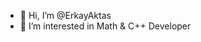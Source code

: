 - 👋 Hi, I’m @ErkayAktas
- 👀 I’m interested in Math & C++ Developer


<!---
ErkayAktas/ErkayAktas is a ✨ special ✨ repository because its `README.md` (this file) appears on your GitHub profile.
You can click the Preview link to take a look at your changes.
--->
